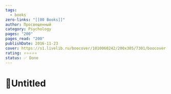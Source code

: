 ```yaml
---
tags:
  - books
zero-links: "[[00 Books]]"
author: Просвещенный
category: Psychology
pages: "200"
pages_read: "200"
publishDate: 2016-11-23
cover: https://s1.livelib.ru/boocover/1010060242/200x305/7301/boocover.jpg
rating: ⭐⭐⭐⭐⭐
status: ✅ Done
---
```

# 📔Untitled
